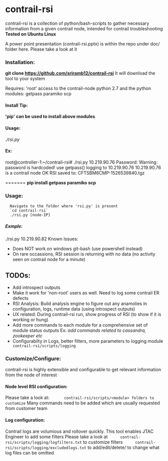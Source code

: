 # contrail-rsi
contrail-rsi is a collection of python/bash-scripts to gather necessary information from a given contrail node, intended for contrail troubleshooting
**Tested on Ubuntu Linux**

A power point presentation (contrail-rsi.pptx) is within the repo under doc/ folder here. Please take a look at it

### Installation:

**git clone https://github.com/sriramb12/contrail-rsi**
It will download the tool to your system

Requires:
  'root' access to the contrail-node
  python 2.7 and the python modules: getpass paramiko scp 

####     Install Tip:
__'pip' can be used to install above modules__

#### Usage:
*./rsi.py <nodeIP>*

####  Ex:

root@controller-1:~/contrail-rsi# ./rsi.py 10.219.90.76
Password: 
Warning: password is hardcoded! use getpass()
logging to 10.219.90.76
10.219.90.76 is a contrail node
OK
RSI saved to:  CFTSBM6CMP-1526539840.tgz

=======
**pip install getpass paramiko scp** 
###    Usage:
      Navigate to the folder where 'rsi.py' is present 
      `cd contrail-rsi`
      ./rsi.py [node-IP]
##### Exmple:
  ./rsi.py 10.219.90.82
Known Issues:
  * Does NOT work on windows git-bash (use powershell instead)
  * On rare occassions, RSI session is returning with no data (no activity seen on contrail node for a minute)

## TODOs:
  * Add introspect outputs
  * Make it work for 'non-root' users as well. Need to log some contrail ER defects 
  * RSI Analysis: Build analysis engine to figure out any anamolies in
       configuration, logs, runtime data (using introspect outputs)
  * UX related:
     During contrail-rsi run, show progress of RSI (to show if it is working or hung)
  * Add more commands to each module for a comprehensive set of module status outputs 
     Ex: _add commands related to cassandra, zookeeper etc_
  * Configurabilty in Logs, better filters, more parameters to logging module 
`      contrail-rsi/scripts/logging`

### Customize/Configure:
  contrail-rsi is highly extensible and configurable to get relevant information from the node of interest 
#### Node level RSI configuration:
  Please take a look at: 
`      contrail-rsi/scripts/<module> folders to customize`
       Many commands need to be added which are usually requested from customer team
#### Log configuration:
  Contrail logs are volumious and rollover quickly. This tool enables JTAC Engineer to add some filters
  Please take a look at 
`      contrail-rsi/scripts/logging/logfilters.txt ` to customize filters
`      contrail-rsi/scripts/logging/excludedlogs.txt ` to add/edit/delete/  to change what log files can be omitted
